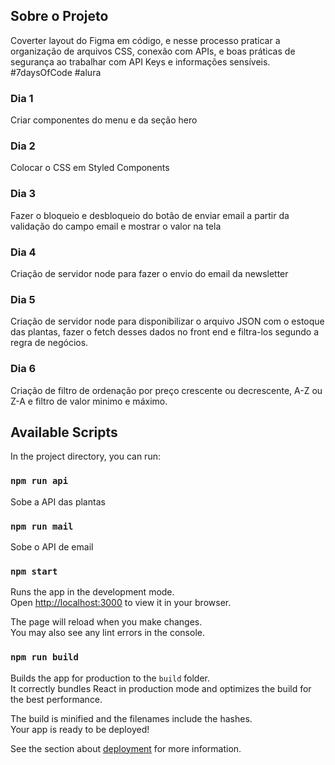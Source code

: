 ## Sobre o Projeto

Coverter layout do Figma em código, e nesse processo praticar a organização de arquivos CSS, conexão com APIs, e boas práticas de segurança ao trabalhar com API Keys e informações sensíveis.
#7daysOfCode #alura

### Dia 1

Criar componentes do menu e da seção hero

### Dia 2

Colocar o CSS em Styled Components

### Dia 3

Fazer o bloqueio e desbloqueio do botão de enviar email a partir da validação do campo email e mostrar o valor na tela

### Dia 4

Criação de servidor node para fazer o envio do email da newsletter

### Dia 5

Criação de servidor node para disponibilizar o arquivo JSON com o estoque das plantas, fazer o fetch desses dados no front end e filtra-los segundo a regra de negócios.

### Dia 6

Criação de filtro de ordenação por preço crescente ou decrescente, A-Z ou Z-A e filtro de valor minimo e máximo.

## Available Scripts

In the project directory, you can run:

### `npm run api`

Sobe a API das plantas

### `npm run mail`

Sobe o API de email

### `npm start`

Runs the app in the development mode.\
Open [http://localhost:3000](http://localhost:3000) to view it in your browser.

The page will reload when you make changes.\
You may also see any lint errors in the console.

### `npm run build`

Builds the app for production to the `build` folder.\
It correctly bundles React in production mode and optimizes the build for the best performance.

The build is minified and the filenames include the hashes.\
Your app is ready to be deployed!

See the section about [deployment](https://facebook.github.io/create-react-app/docs/deployment) for more information.
